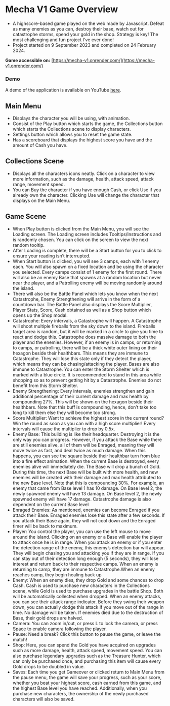 # Mecha V1 Game Overview

- A highscore-based game played on the web made by Javascript. Defeat as many enemies as you can, destroy their base, watch out for catastrophe storms, spend your gold in the shop. Strategy is key! The most challenging and fun project I've ever done!
- Project started on 9 September 2023 and completed on 24 February 2024.

**Game accessible on:** [https://mecha-v1.onrender.com/](https://mecha-v1.onrender.com/)

### Demo
A demo of the application is available on YouTube <a href="https://youtu.be/JSREUl9q_6A" target="_blank">here</a>.

## Main Menu
- Displays the character you will be using, with animation.
- Consist of the Play button which starts the game, the Collections button which starts the Collections scene to display characters.
- Settings button which allows you to reset the game state.
- Has a scoreboard that displays the highest score you have and the amount of Cash you have.

## Collections Scene
- Displays all the characters icons neatly. Click on a character to view more information, such as the damage, health, attack speed, attack range, movement speed.
- You can Buy the character if you have enough Cash, or click Use if you already own the character. Clicking Use will change the character that displays on the Main Menu.

## Game Scene
- When Play button is clicked from the Main Menu, you will see the Loading screen. The Loading screen includes Tooltips/Instructions and is randomly chosen. You can click on the screen to view the next random tooltip.
- After Loading is complete, there will be a Start button for you to click to ensure your reading isn’t interrupted.
- When Start button is clicked, you will see 3 camps, each with 1 enemy each. You will also spawn on a fixed location and be using the character you selected. Every camps consist of 1 enemy for the first round. There will also be an enemy Base that spawns at a random location but never near the player, and a Patrolling enemy will be moving randomly around the island.
- There will also be the Battle Panel which lets you know when the next Catastrophe, Enemy Strengthening will arrive in the form of a countdown bar. The Battle Panel also displays the Score Multiplier, Player Stats, Score, Cash obtained as well as a Shop button which opens up the Shop modal.
- Catastrophe: Every intervals, a Catastrophe will happen. A Catastrophe will shoot multiple fireballs from the sky down to the island. Fireballs target area is random, but it will be marked in a circle to give you time to react and dodge this. Catastrophe does massive damage to both the player and the enemies. However, if an enemy is in camps, or returning to camps, or patrolling, there will be a thick white outer lining on their hexagon beside their healthbars. This means they are immune to Catastrophe. They will lose this state only if they detect the player, which means they can be chasing/attacking the player. Bases are also immune to Catastrophe. You can enter the Storm Shelter which is marked with a blue circle. It is recommended to stand in this area while shopping so as to prevent getting hit by a Catastrophe. Enemies do not benefit from this Storm Shelter.
- Enemy Strengthening: Every intervals, enemies strengthen and gain additional percentage of their current damage and max health by compounding 27%. This will be shown on the hexagon beside their healthbars. Note that this buff is compounding, hence, don’t take too long to kill them else they will become too strong.
- Score Multiplier: Want to achieve the highest score in the current round? Win the round as soon as you can with a high score multiplier! Every intervals will cause the multiplier to drop by 0.5x.
- Enemy Base: This building is like their headquarter. Destroying it is the only way you can progress. However, if you attack the Base while there are still enemies alive, all of them will be Enraged, meaning they will move twice as fast, and deal twice as much damage. When this happens, you can see the square beside their healthbar turn from blue into a fire effect animation. When the current Base is destroyed, every enemies alive will immediately die. The Base will drop a bunch of Gold. During this time, the next Base will be built with more health, and new enemies will be created with their damage and max health attributed to the new Base level. Note that this is compounding 30%. For example, an enemy that came from Base level 1 has 10 damage. On Base level 2, the newly spawned enemy will have 13 damage. On Base level 2, the newly spawned enemy will have 17 damage. Catastrophe damage is also dependent on the current Base level
- Enraged Enemies: As mentioned, enemies can become Enraged if you attack their Base. Enraged enemies lose this state after a few seconds. If you attack their Base again, they will not cool down and the Enraged timer will be back to maximum.
- Player: You control the player, you can use the left mouse to move around the island. Clicking on an enemy or a Base will enable the player to attack once he is in range. When you attack an enemy or if you enter the detection range of the enemy, this enemy’s detection bar will appear. They will begin chasing you and attacking you if they are in range. If you can stay out of their detection long enough (5 seconds), they will lose interest and return back to their respective camps. When an enemy is returning to camp, they are immune to Catastrophe.When an enemy reaches camp, they begin healing back up
- Enemy: When an enemy dies, they drop Gold and some chances to drop Cash. Cash is used to purchase new characters in the Collections scene, while Gold is used to purchase upgrades in the battle Shop. Both will be automatically collected when dropped. When an enemy attacks, you can see their attack range indicator. Before they swing their weapon down, you can actually dodge this attack if you move out of the range in time. No damage will be taken. If enemies died due to the destruction of Base, their gold drops are halved.
- Camera: You can zoom in/out, or press L to lock the camera, or press Space to enable camera following the player.
- Pause: Need a break? Click this button to pause the game, or leave the match!
- Shop: Here, you can spend the Gold you have acquired on upgrades such as more damage, health, attack speed, movement speed. You can also purchase legendary upgrades such as the Treasure Hunter, which can only be purchased once, and purchasing this item will cause every Gold drops to be doubled in value.
- Saves: Each time you get Gameover or clicked return to Main Menu from the pause menu, the game will save your progress, such as your score, whether you beat your highest score, cash earned from this game, and the highest Base level you have reached. Additionally, when you purchase new characters, the ownership of the newly purchased characters will also be saved.
